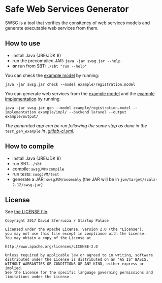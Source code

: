 Safe Web Services Generator
===========================

SWSG is a tool that verifies the consitency of web services models and generate executable web services from them.

## How to use

- install Java (JRE/JDK 8)
- run the precompiled JAR: `java -jar swsg.jar --help`
- **or** run from SBT: `./sbt "run --help"`

You can check the [example model](example/registration.model) by running:

```text
java -jar swsg.jar check --model example/registration.model
```

You can generate web services from the [example model](example/registration.model) and the [example implementation](example/impl/) by running:

```text
java -jar swsg.jar gen --model example/registration.model --implementation example/impl/ --backend laravel --output example/output/
```

*The generated app can be run following the same step as done in the `test_gen_example` in [.gitlab-ci.yml](.gitlab-ci.yml).*

## How to compile

- install Java (JRE/JDK 8)
- run SBT: `./sbt`
- compile: `swsgJVM/compile`
- run tests: `swsgJVM/test`
- generate a JAR: `swsgJVM/assembly` (the JAR will be in `jvm/target/scala-2.12/swsg.jar`)

## License

See [the LICENSE file](LICENSE).

```text
Copyright 2017 David Sferruzza / Startup Palace

Licensed under the Apache License, Version 2.0 (the "License");
you may not use this file except in compliance with the License.
You may obtain a copy of the License at

http://www.apache.org/licenses/LICENSE-2.0

Unless required by applicable law or agreed to in writing, software
distributed under the License is distributed on an "AS IS" BASIS,
WITHOUT WARRANTIES OR CONDITIONS OF ANY KIND, either express or implied.
See the License for the specific language governing permissions and
limitations under the License.
```
